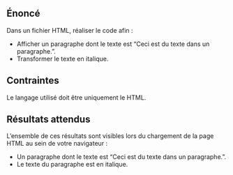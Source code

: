 ## Énoncé

Dans un fichier HTML, réaliser le code afin :

- Afficher un paragraphe dont le texte est “Ceci est du texte dans un paragraphe.”.
- Transformer le texte en italique.

## Contraintes

Le langage utilisé doit être uniquement le HTML.

## Résultats attendus

L’ensemble de ces résultats sont visibles lors du chargement de la page HTML au sein de votre navigateur :

- Un paragraphe dont le texte est “Ceci est du texte dans un paragraphe.”.
- Le texte du paragraphe est en italique.